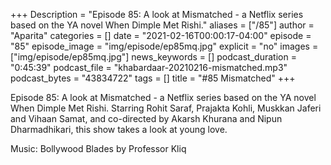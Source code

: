+++
Description = "Episode 85: A look at Mismatched - a Netflix series based on the YA novel When Dimple Met Rishi."
aliases = ["/85"]
author = "Aparita"
categories = []
date = "2021-02-16T00:00:17-04:00"
episode = "85"
episode_image = "img/episode/ep85mq.jpg"
explicit = "no"
images = ["img/episode/ep85mq.jpg"]
news_keywords = []
podcast_duration = "0:45:39"
podcast_file = "khabardaar-20210216-mismatched.mp3"
podcast_bytes = "43834722"
tags = []
title = "#85 Mismatched"
+++

Episode 85: A look at Mismatched - a Netflix series based on the YA novel When Dimple Met Rishi. Starring Rohit Saraf, Prajakta Kohli, Muskkan Jaferi and Vihaan Samat, and co-directed by Akarsh Khurana and Nipun Dharmadhikari, this show takes a look at young love.

Music: Bollywood Blades by Professor Kliq